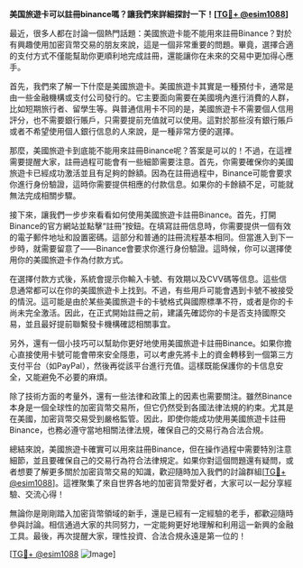 **美国旅遊卡可以註冊binance嗎？讓我們來詳細探討一下！[[TG💪+ @esim1088](https://t.me/s/esim1088)]**

最近，很多人都在討論一個熱門話題：美國旅遊卡能不能用來註冊Binance？對於有興趣使用加密貨幣交易的朋友來說，這是一個非常重要的問題。畢竟，選擇合適的支付方式不僅能幫助你更順利地完成註冊，還能讓你在未來的交易中更加得心應手。

首先，我們來了解一下什麼是美國旅遊卡。美國旅遊卡其實是一種預付卡，通常是由一些金融機構或支付公司發行的。它主要面向需要在美國境內進行消費的人群，比如短期旅行者、留學生等。與普通信用卡不同的是，美國旅遊卡不需要個人信用評分，也不需要銀行賬戶，只需要提前充值就可以使用。這對於那些沒有銀行賬戶或者不希望使用個人銀行信息的人來說，是一種非常方便的選擇。

那麼，美國旅遊卡到底能不能用來註冊Binance呢？答案是可以的！不過，在這裡需要提醒大家，註冊過程可能會有一些細節需要注意。首先，你需要確保你的美國旅遊卡已經成功激活並且有足夠的餘額。因為在註冊過程中，Binance可能會要求你進行身份驗證，這時你需要提供相應的付款信息。如果你的卡餘額不足，可能就無法完成相關步驟。

接下來，讓我們一步步來看看如何使用美國旅遊卡註冊Binance。首先，打開Binance的官方網站並點擊“註冊”按鈕。在填寫註冊信息時，你需要提供一個有效的電子郵件地址和設置密碼。這部分和普通的註冊流程基本相同。但當進入到下一步時，就需要留意了——Binance會要求你進行身份驗證。這時候，你可以選擇使用你的美國旅遊卡作為付款方式。

在選擇付款方式後，系統會提示你輸入卡號、有效期以及CVV碼等信息。這些信息通常都可以在你的美國旅遊卡上找到。不過，有些用戶可能會遇到卡號不被接受的情況。這可能是由於某些美國旅遊卡的卡號格式與國際標準不符，或者是你的卡尚未完全激活。因此，在正式開始註冊之前，建議先確認你的卡是否支持國際交易，並且最好提前聯繫發卡機構確認相關事宜。

另外，還有一個小技巧可以幫助你更好地使用美國旅遊卡註冊Binance。如果你擔心直接使用卡號可能會帶來安全隱患，可以考慮先將卡上的資金轉移到一個第三方支付平台（如PayPal），然後再從該平台進行充值。這樣既能保護你的卡信息安全，又能避免不必要的麻煩。

除了技術方面的考量外，還有一些法律和政策上的因素也需要關注。雖然Binance本身是一個全球性的加密貨幣交易所，但它仍然受到各國法律法規的約束。尤其是在美國，加密貨幣交易受到嚴格監管。因此，即使你能成功使用美國旅遊卡註冊Binance，也務必遵守當地相關法律法規，確保自己的交易行為合法合規。

總結來說，美國旅遊卡確實可以用來註冊Binance，但在操作過程中需要特別注意細節，並且要確保自己的交易行為符合法律規定。如果你對這個問題還有疑問，或者想要了解更多關於加密貨幣交易的知識，歡迎隨時加入我們的討論群組[[TG💪+ @esim1088](https://t.me/s/esim1088)]。這裡聚集了來自世界各地的加密貨幣愛好者，大家可以一起分享經驗、交流心得！

無論你是剛剛踏入加密貨幣領域的新手，還是已經有一定經驗的老手，都歡迎隨時參與討論。相信通過大家的共同努力，一定能夠更好地理解和利用這一新興的金融工具。最後，再次提醒大家，理性投資、合法合規永遠是第一位的！

[[TG💪+ @esim1088](https://t.me/s/esim1088) ![Image](https://i.postimg.cc/4NQfJmqS/Snipaste-2025-05-13-00-14-12.png)]